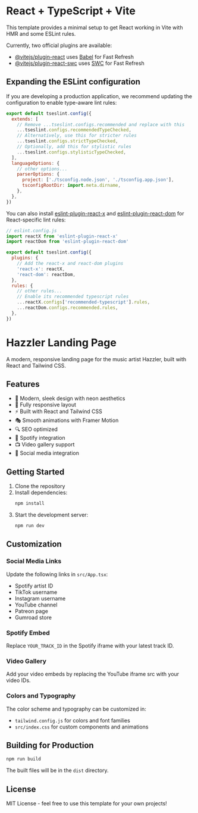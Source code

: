# React + TypeScript + Vite

This template provides a minimal setup to get React working in Vite with HMR and some ESLint rules.

Currently, two official plugins are available:

- [@vitejs/plugin-react](https://github.com/vitejs/vite-plugin-react/blob/main/packages/plugin-react) uses [Babel](https://babeljs.io/) for Fast Refresh
- [@vitejs/plugin-react-swc](https://github.com/vitejs/vite-plugin-react/blob/main/packages/plugin-react-swc) uses [SWC](https://swc.rs/) for Fast Refresh

## Expanding the ESLint configuration

If you are developing a production application, we recommend updating the configuration to enable type-aware lint rules:

```js
export default tseslint.config({
  extends: [
    // Remove ...tseslint.configs.recommended and replace with this
    ...tseslint.configs.recommendedTypeChecked,
    // Alternatively, use this for stricter rules
    ...tseslint.configs.strictTypeChecked,
    // Optionally, add this for stylistic rules
    ...tseslint.configs.stylisticTypeChecked,
  ],
  languageOptions: {
    // other options...
    parserOptions: {
      project: ['./tsconfig.node.json', './tsconfig.app.json'],
      tsconfigRootDir: import.meta.dirname,
    },
  },
})
```

You can also install [eslint-plugin-react-x](https://github.com/Rel1cx/eslint-react/tree/main/packages/plugins/eslint-plugin-react-x) and [eslint-plugin-react-dom](https://github.com/Rel1cx/eslint-react/tree/main/packages/plugins/eslint-plugin-react-dom) for React-specific lint rules:

```js
// eslint.config.js
import reactX from 'eslint-plugin-react-x'
import reactDom from 'eslint-plugin-react-dom'

export default tseslint.config({
  plugins: {
    // Add the react-x and react-dom plugins
    'react-x': reactX,
    'react-dom': reactDom,
  },
  rules: {
    // other rules...
    // Enable its recommended typescript rules
    ...reactX.configs['recommended-typescript'].rules,
    ...reactDom.configs.recommended.rules,
  },
})
```

# Hazzler Landing Page

A modern, responsive landing page for the music artist Hazzler, built with React and Tailwind CSS.

## Features

- 🎨 Modern, sleek design with neon aesthetics
- 📱 Fully responsive layout
- ⚡ Built with React and Tailwind CSS
- 🎭 Smooth animations with Framer Motion
- 🔍 SEO optimized
- 🎵 Spotify integration
- 📺 Video gallery support
- 🔗 Social media integration

## Getting Started

1. Clone the repository
2. Install dependencies:
   ```bash
   npm install
   ```
3. Start the development server:
   ```bash
   npm run dev
   ```

## Customization

### Social Media Links

Update the following links in `src/App.tsx`:
- Spotify artist ID
- TikTok username
- Instagram username
- YouTube channel
- Patreon page
- Gumroad store

### Spotify Embed

Replace `YOUR_TRACK_ID` in the Spotify iframe with your latest track ID.

### Video Gallery

Add your video embeds by replacing the YouTube iframe src with your video IDs.

### Colors and Typography

The color scheme and typography can be customized in:
- `tailwind.config.js` for colors and font families
- `src/index.css` for custom components and animations

## Building for Production

```bash
npm run build
```

The built files will be in the `dist` directory.

## License

MIT License - feel free to use this template for your own projects!
